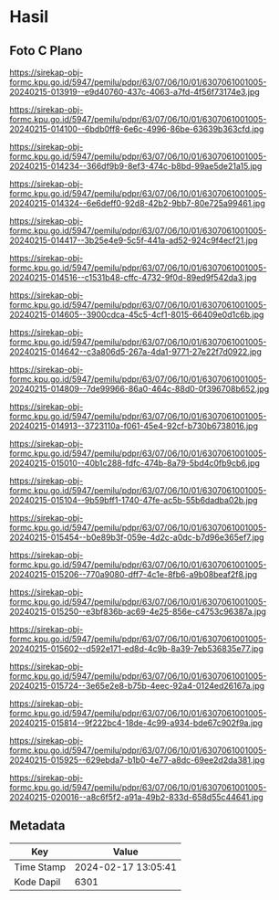 # Hasil

## Foto C Plano

https://sirekap-obj-formc.kpu.go.id/5947/pemilu/pdpr/63/07/06/10/01/6307061001005-20240215-013919--e9d40760-437c-4063-a7fd-4f56f73174e3.jpg

https://sirekap-obj-formc.kpu.go.id/5947/pemilu/pdpr/63/07/06/10/01/6307061001005-20240215-014100--6bdb0ff8-6e6c-4996-86be-63639b363cfd.jpg

https://sirekap-obj-formc.kpu.go.id/5947/pemilu/pdpr/63/07/06/10/01/6307061001005-20240215-014234--366df9b9-8ef3-474c-b8bd-99ae5de21a15.jpg

https://sirekap-obj-formc.kpu.go.id/5947/pemilu/pdpr/63/07/06/10/01/6307061001005-20240215-014324--6e6deff0-92d8-42b2-9bb7-80e725a99461.jpg

https://sirekap-obj-formc.kpu.go.id/5947/pemilu/pdpr/63/07/06/10/01/6307061001005-20240215-014417--3b25e4e9-5c5f-441a-ad52-924c9f4ecf21.jpg

https://sirekap-obj-formc.kpu.go.id/5947/pemilu/pdpr/63/07/06/10/01/6307061001005-20240215-014516--c1531b48-cffc-4732-9f0d-89ed9f542da3.jpg

https://sirekap-obj-formc.kpu.go.id/5947/pemilu/pdpr/63/07/06/10/01/6307061001005-20240215-014605--3900cdca-45c5-4cf1-8015-66409e0d1c6b.jpg

https://sirekap-obj-formc.kpu.go.id/5947/pemilu/pdpr/63/07/06/10/01/6307061001005-20240215-014642--c3a806d5-267a-4da1-9771-27e22f7d0922.jpg

https://sirekap-obj-formc.kpu.go.id/5947/pemilu/pdpr/63/07/06/10/01/6307061001005-20240215-014809--7de99966-86a0-464c-88d0-0f396708b652.jpg

https://sirekap-obj-formc.kpu.go.id/5947/pemilu/pdpr/63/07/06/10/01/6307061001005-20240215-014913--3723110a-f061-45e4-92cf-b730b6738016.jpg

https://sirekap-obj-formc.kpu.go.id/5947/pemilu/pdpr/63/07/06/10/01/6307061001005-20240215-015010--40b1c288-fdfc-474b-8a79-5bd4c0fb9cb6.jpg

https://sirekap-obj-formc.kpu.go.id/5947/pemilu/pdpr/63/07/06/10/01/6307061001005-20240215-015104--9b59bff1-1740-47fe-ac5b-55b6dadba02b.jpg

https://sirekap-obj-formc.kpu.go.id/5947/pemilu/pdpr/63/07/06/10/01/6307061001005-20240215-015454--b0e89b3f-059e-4d2c-a0dc-b7d96e365ef7.jpg

https://sirekap-obj-formc.kpu.go.id/5947/pemilu/pdpr/63/07/06/10/01/6307061001005-20240215-015206--770a9080-dff7-4c1e-8fb6-a9b08beaf2f8.jpg

https://sirekap-obj-formc.kpu.go.id/5947/pemilu/pdpr/63/07/06/10/01/6307061001005-20240215-015250--e3bf836b-ac69-4e25-856e-c4753c96387a.jpg

https://sirekap-obj-formc.kpu.go.id/5947/pemilu/pdpr/63/07/06/10/01/6307061001005-20240215-015602--d592e171-ed8d-4c9b-8a39-7eb536835e77.jpg

https://sirekap-obj-formc.kpu.go.id/5947/pemilu/pdpr/63/07/06/10/01/6307061001005-20240215-015724--3e65e2e8-b75b-4eec-92a4-0124ed26167a.jpg

https://sirekap-obj-formc.kpu.go.id/5947/pemilu/pdpr/63/07/06/10/01/6307061001005-20240215-015814--9f222bc4-18de-4c99-a934-bde67c902f9a.jpg

https://sirekap-obj-formc.kpu.go.id/5947/pemilu/pdpr/63/07/06/10/01/6307061001005-20240215-015925--629ebda7-b1b0-4e77-a8dc-69ee2d2da381.jpg

https://sirekap-obj-formc.kpu.go.id/5947/pemilu/pdpr/63/07/06/10/01/6307061001005-20240215-020016--a8c6f5f2-a91a-49b2-833d-658d55c44641.jpg


## Metadata

| Key        | Value               |
| ---------- | ------------------- |
| Time Stamp | 2024-02-17 13:05:41 |
| Kode Dapil | 6301                |



